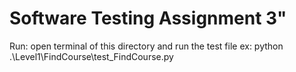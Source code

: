 # Software Testing Assignment 3"

Run: open terminal of this directory and run the test file
ex: python .\Level1\FindCourse\test_FindCourse.py
